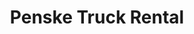 ---
title: "Penske Truck Rental"
url: /charlottesville/penske-truck-rental/
shop: storage rental
---